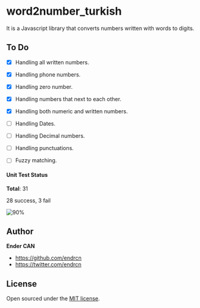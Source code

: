# word2number_turkish

It is a Javascript library that converts numbers written with words to digits.

## To Do

- [x] Handling all written numbers.
- [x] Handling phone numbers.
- [x] Handling zero number.
- [x] Handling numbers that next to each other.
- [x] Handling both numeric and written numbers.
- [ ] Handling Dates.
- [ ] Handling Decimal numbers.
- [ ] Handling punctuations.
- [ ] Fuzzy matching.


#### Unit Test Status

**Total**: 31

28 success, 3 fail

![90%](https://progress-bar.dev/90)

## Author

**Ender CAN**

- <https://github.com/endrcn>
- <https://twitter.com/endrcn>

## License

Open sourced under the [MIT license](LICENSE).
